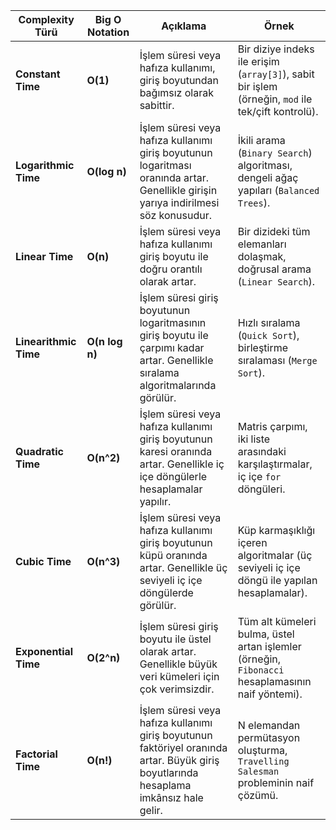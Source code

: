 
| Complexity Türü       | Big O Notation | Açıklama                                                                                                                                                 | Örnek                                                                                               |
|-----------------------|----------------|----------------------------------------------------------------------------------------------------------------------------------------------------------|-----------------------------------------------------------------------------------------------------|
| **Constant Time**     | **O(1)**       | İşlem süresi veya hafıza kullanımı, giriş boyutundan bağımsız olarak sabittir.                                                                           | Bir diziye indeks ile erişim (`array[3]`), sabit bir işlem (örneğin, `mod` ile tek/çift kontrolü). |
| **Logarithmic Time**  | **O(log n)**   | İşlem süresi veya hafıza kullanımı giriş boyutunun logaritması oranında artar. Genellikle girişin yarıya indirilmesi söz konusudur.                      | İkili arama (`Binary Search`) algoritması, dengeli ağaç yapıları (`Balanced Trees`).                |
| **Linear Time**       | **O(n)**       | İşlem süresi veya hafıza kullanımı giriş boyutu ile doğru orantılı olarak artar.                                                                          | Bir dizideki tüm elemanları dolaşmak, doğrusal arama (`Linear Search`).                             |
| **Linearithmic Time** | **O(n log n)** | İşlem süresi giriş boyutunun logaritmasının giriş boyutu ile çarpımı kadar artar. Genellikle sıralama algoritmalarında görülür.                          | Hızlı sıralama (`Quick Sort`), birleştirme sıralaması (`Merge Sort`).                               |
| **Quadratic Time**    | **O(n^2)**     | İşlem süresi veya hafıza kullanımı giriş boyutunun karesi oranında artar. Genellikle iç içe döngülerle hesaplamalar yapılır.                             | Matris çarpımı, iki liste arasındaki karşılaştırmalar, iç içe `for` döngüleri.                      |
| **Cubic Time**        | **O(n^3)**     | İşlem süresi veya hafıza kullanımı giriş boyutunun küpü oranında artar. Genellikle üç seviyeli iç içe döngülerde görülür.                                | Küp karmaşıklığı içeren algoritmalar (üç seviyeli iç içe döngü ile yapılan hesaplamalar).           |
| **Exponential Time**  | **O(2^n)**     | İşlem süresi giriş boyutu ile üstel olarak artar. Genellikle büyük veri kümeleri için çok verimsizdir.                                                  | Tüm alt kümeleri bulma, üstel artan işlemler (örneğin, `Fibonacci` hesaplamasının naif yöntemi).     |
| **Factorial Time**    | **O(n!)**      | İşlem süresi veya hafıza kullanımı giriş boyutunun faktöriyel oranında artar. Büyük giriş boyutlarında hesaplama imkânsız hale gelir.                   | N elemandan permütasyon oluşturma, `Travelling Salesman` probleminin naif çözümü.                   |
